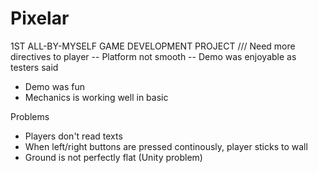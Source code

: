 # Pixelar
1ST ALL-BY-MYSELF GAME DEVELOPMENT PROJECT /// Need more directives to player -- Platform not smooth -- Demo was enjoyable as testers said

+ Demo was fun
+ Mechanics is working well in basic


Problems
- Players don't read texts
- When left/right buttons are pressed continously, player sticks to wall
- Ground is not perfectly flat (Unity problem)
